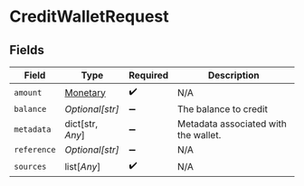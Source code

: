 # CreditWalletRequest


## Fields

| Field                                       | Type                                        | Required                                    | Description                                 |
| ------------------------------------------- | ------------------------------------------- | ------------------------------------------- | ------------------------------------------- |
| `amount`                                    | [Monetary](../../models/shared/monetary.md) | :heavy_check_mark:                          | N/A                                         |
| `balance`                                   | *Optional[str]*                             | :heavy_minus_sign:                          | The balance to credit                       |
| `metadata`                                  | dict[str, *Any*]                            | :heavy_minus_sign:                          | Metadata associated with the wallet.        |
| `reference`                                 | *Optional[str]*                             | :heavy_minus_sign:                          | N/A                                         |
| `sources`                                   | list[*Any*]                                 | :heavy_check_mark:                          | N/A                                         |